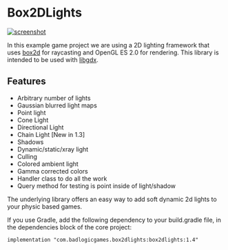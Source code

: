# Box2DLights

[![screenshot](http://img.youtube.com/vi/lfT8ajGbzk0/0.jpg)](http://www.youtube.com/watch?v=lfT8ajGbzk0)

In this example game project we are using a 2D lighting framework that uses [box2d](http://box2d.org/) for raycasting
and OpenGL ES 2.0 for rendering. This library is intended to be used with [libgdx](http://libgdx.com).

## Features

* Arbitrary number of lights
* Gaussian blurred light maps
* Point light
* Cone Light
* Directional Light
* Chain Light [New in 1.3]
* Shadows
* Dynamic/static/xray light
* Culling
* Colored ambient light
* Gamma corrected colors
* Handler class to do all the work
* Query method for testing is point inside of light/shadow

The underlying library offers an easy way to add soft dynamic 2d lights to your physic based games.

If you use Gradle, add the following dependency to your build.gradle file, in the dependencies block of the core
project:

`implementation "com.badlogicgames.box2dlights:box2dlights:1.4"`

